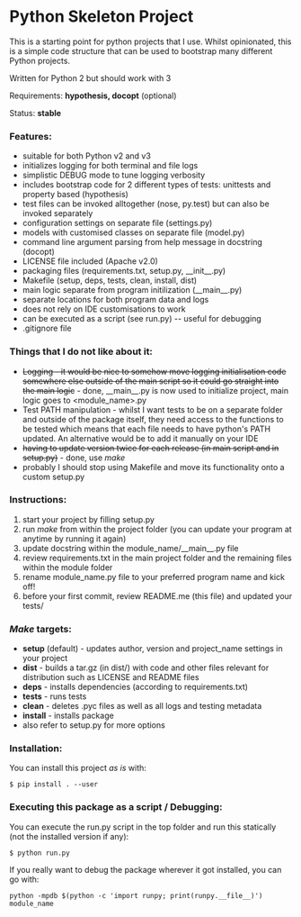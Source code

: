 # Python Skeleton Project
This is a starting point for python projects that I use. Whilst opinionated, this is a simple code structure that can be used to bootstrap many different Python projects.

Written for Python 2 but should work with 3

Requirements: **hypothesis, docopt** (optional)

Status: **stable**

### Features:
* suitable for both Python v2 and v3
* initializes logging for both terminal and file logs
* simplistic DEBUG mode to tune logging verbosity
* includes bootstrap code for 2 different types of tests: unittests and property based (hypothesis)
* test files can be invoked alltogether (nose, py.test) but can also be invoked separately
* configuration settings on separate file (settings.py)
* models with customised classes on separate file (model.py)
* command line argument parsing from help message in docstring (docopt)
* LICENSE file included (Apache v2.0)
* packaging files (requirements.txt, setup.py, \_\_init\_\_.py)
* Makefile (setup, deps, tests, clean, install, dist)
* main logic separate from program initilization (\_\_main\_\_.py)
* separate locations for both program data and logs
* does not rely on IDE customisations to work
* can be executed as a script (see run.py) -- useful for debugging
* .gitignore file

### Things that I do not like about it:
* ~~Logging - it would be nice to somehow move logging initialisation code somewhere else outside of the main script so it could go straight into the main logic~~ - done, \_\_main\_\_.py is now used to initialize project, main logic goes to <module_name>.py
* Test PATH manipulation - whilst I want tests to be on a separate folder and outside of the package itself, they need access to the functions to be tested which means that each file needs to have python's PATH updated. An alternative would be to add it manually on your IDE
* ~~having to update version twice for each release (in main script and in setup.py)~~ - done, use _make_
* probably I should stop using Makefile and move its functionality onto a custom setup.py

### Instructions:
1. start your project by filling setup.py
1. run _make_ from within the project folder (you can update your program at anytime by running it again)
1. update docstring within the module_name/\_\_main\_\_.py file
1. review requirements.txt in the main project folder and the remaining files within the module folder
1. rename module_name.py file to your preferred program name and kick off!
1. before your first commit, review README.me (this file) and updated your tests/

### _Make_ targets:
* __setup__ (default) - updates author, version and project_name settings in your project
* __dist__ - builds a tar.gz (in dist/) with code and other files relevant for distribution such as LICENSE and README files
* __deps__ - installs dependencies (according to requirements.txt)
* __tests__ - runs tests
* __clean__ - deletes .pyc files as well as all logs and testing metadata
* __install__ - installs package
* also refer to setup.py for more options

### Installation:
You can install this project _as is_ with:

```
$ pip install . --user
```

### Executing this package as a script  / Debugging:
You can execute the run.py script in the top folder and run this statically (not the installed version if any):

```
$ python run.py
```

If you really want to debug the package wherever it got installed, you can go with:
```
python -mpdb $(python -c 'import runpy; print(runpy.__file__)') module_name
```